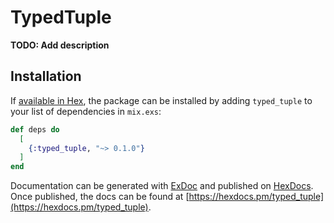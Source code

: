 # TypedTuple

**TODO: Add description**

## Installation

If [available in Hex](https://hex.pm/docs/publish), the package can be installed
by adding `typed_tuple` to your list of dependencies in `mix.exs`:

```elixir
def deps do
  [
    {:typed_tuple, "~> 0.1.0"}
  ]
end
```

Documentation can be generated with [ExDoc](https://github.com/elixir-lang/ex_doc)
and published on [HexDocs](https://hexdocs.pm). Once published, the docs can
be found at [https://hexdocs.pm/typed_tuple](https://hexdocs.pm/typed_tuple).

